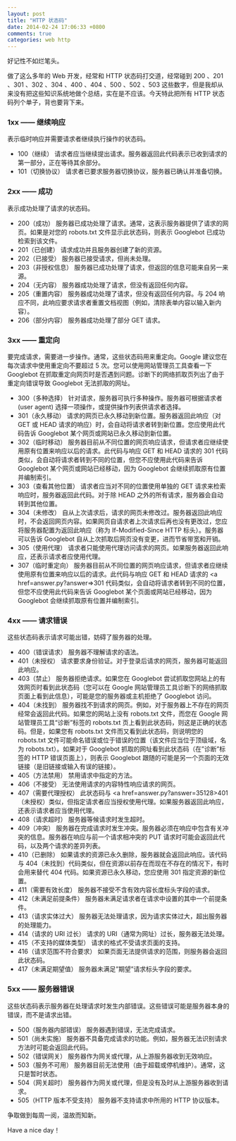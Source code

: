 ```yaml
---
layout: post
title: "HTTP 状态码"
date: 2014-02-24 17:06:33 +0800
comments: true
categories: web http
---
```

好记性不如烂笔头。

做了这么多年的 Web 开发，经常和 HTTP 状态码打交道，经常碰到 200 、201 、301 、302 、304 、400 、404 、500 、502 、503 这些数字，但是我却从来没有把这些知识系统地做个总结，实在是不应该。今天特此把所有 HTTP 状态码列个单子，背也要背下来。

<!-- more -->

### 1xx —— 继续响应

表示临时响应并需要请求者继续执行操作的状态码。

* 100（继续） 请求者应当继续提出请求。服务器返回此代码表示已收到请求的第一部分，正在等待其余部分。
* 101（切换协议） 请求者已要求服务器切换协议，服务器已确认并准备切换。

### 2xx —— 成功

表示成功处理了请求的状态码。

* 200（成功） 服务器已成功处理了请求。通常，这表示服务器提供了请求的网页。如果是对您的 robots.txt 文件显示此状态码，则表示 Googlebot 已成功检索到该文件。
* 201（已创建） 请求成功并且服务器创建了新的资源。
* 202（已接受） 服务器已接受请求，但尚未处理。
* 203（非授权信息） 服务器已成功处理了请求，但返回的信息可能来自另一来源。
* 204（无内容） 服务器成功处理了请求，但没有返回任何内容。
* 205（重置内容） 服务器成功处理了请求，但没有返回任何内容。与 204 响应不同，此响应要求请求者重置文档视图（例如，清除表单内容以输入新内容）。
* 206（部分内容） 服务器成功处理了部分 GET 请求。

### 3xx —— 重定向 

要完成请求，需要进一步操作。通常，这些状态码用来重定向。Google 建议您在每次请求中使用重定向不要超过 5 次。您可以使用网站管理员工具查看一下 Googlebot 在抓取重定向网页时是否遇到问题。诊断下的网络抓取页列出了由于重定向错误导致 Googlebot 无法抓取的网址。

* 300（多种选择） 针对请求，服务器可执行多种操作。服务器可根据请求者 (user agent) 选择一项操作，或提供操作列表供请求者选择。
* 301（永久移动） 请求的网页已永久移动到新位置。服务器返回此响应（对 GET 或 HEAD 请求的响应）时，会自动将请求者转到新位置。您应使用此代码告诉 Googlebot 某个网页或网站已永久移动到新位置。
* 302（临时移动） 服务器目前从不同位置的网页响应请求，但请求者应继续使用原有位置来响应以后的请求。此代码与响应 GET 和 HEAD 请求的 301 代码类似，会自动将请求者转到不同的位置，但您不应使用此代码来告诉 Googlebot 某个网页或网站已经移动，因为 Googlebot 会继续抓取原有位置并编制索引。
* 303（查看其他位置） 请求者应当对不同的位置使用单独的 GET 请求来检索响应时，服务器返回此代码。对于除 HEAD 之外的所有请求，服务器会自动转到其他位置。
* 304（未修改） 自从上次请求后，请求的网页未修改过。服务器返回此响应时，不会返回网页内容。如果网页自请求者上次请求后再也没有更改过，您应将服务器配置为返回此响应（称为 If-Modified-Since HTTP 标头）。服务器可以告诉 Googlebot 自从上次抓取后网页没有变更，进而节省带宽和开销。
* 305（使用代理） 请求者只能使用代理访问请求的网页。如果服务器返回此响应，还表示请求者应使用代理。
* 307（临时重定向） 服务器目前从不同位置的网页响应请求，但请求者应继续使用原有位置来响应以后的请求。此代码与响应 GET 和 HEAD 请求的 <a href=answer.py?answer=>301</a> 代码类似，会自动将请求者转到不同的位置，但您不应使用此代码来告诉 Googlebot 某个页面或网站已经移动，因为 Googlebot 会继续抓取原有位置并编制索引。

### 4xx —— 请求错误 

这些状态码表示请求可能出错，妨碍了服务器的处理。

* 400（错误请求） 服务器不理解请求的语法。
* 401（未授权） 请求要求身份验证。对于登录后请求的网页，服务器可能返回此响应。
* 403（禁止） 服务器拒绝请求。如果您在 Googlebot 尝试抓取您网站上的有效网页时看到此状态码（您可以在 Google 网站管理员工具诊断下的网络抓取页面上看到此信息），可能是您的服务器或主机拒绝了 Googlebot 访问。
* 404（未找到） 服务器找不到请求的网页。例如，对于服务器上不存在的网页经常会返回此代码。如果您的网站上没有 robots.txt 文件，而您在 Google 网站管理员工具“诊断”标签的 robots.txt 页上看到此状态码，则这是正确的状态码。但是，如果您有 robots.txt 文件而又看到此状态码，则说明您的 robots.txt 文件可能命名错误或位于错误的位置（该文件应当位于顶级域，名为 robots.txt）。如果对于 Googlebot 抓取的网址看到此状态码（在”诊断”标签的 HTTP 错误页面上），则表示 Googlebot 跟随的可能是另一个页面的无效链接（是旧链接或输入有误的链接）。
* 405（方法禁用） 禁用请求中指定的方法。
* 406（不接受） 无法使用请求的内容特性响应请求的网页。
* 407（需要代理授权） 此状态码与 <a href=answer.py?answer=35128>401（未授权）</a>类似，但指定请求者应当授权使用代理。如果服务器返回此响应，还表示请求者应当使用代理。
* 408（请求超时） 服务器等候请求时发生超时。
* 409（冲突） 服务器在完成请求时发生冲突。服务器必须在响应中包含有关冲突的信息。服务器在响应与前一个请求相冲突的 PUT 请求时可能会返回此代码，以及两个请求的差异列表。
* 410（已删除） 如果请求的资源已永久删除，服务器就会返回此响应。该代码与 404（未找到）代码类似，但在资源以前存在而现在不存在的情况下，有时会用来替代 404 代码。如果资源已永久移动，您应使用 301 指定资源的新位置。
* 411（需要有效长度） 服务器不接受不含有效内容长度标头字段的请求。
* 412（未满足前提条件） 服务器未满足请求者在请求中设置的其中一个前提条件。
* 413（请求实体过大） 服务器无法处理请求，因为请求实体过大，超出服务器的处理能力。
* 414（请求的 URI 过长） 请求的 URI（通常为网址）过长，服务器无法处理。
* 415（不支持的媒体类型） 请求的格式不受请求页面的支持。
* 416（请求范围不符合要求） 如果页面无法提供请求的范围，则服务器会返回此状态码。
* 417（未满足期望值） 服务器未满足”期望”请求标头字段的要求。

### 5xx —— 服务器错误

这些状态码表示服务器在处理请求时发生内部错误。这些错误可能是服务器本身的错误，而不是请求出错。

* 500（服务器内部错误） 服务器遇到错误，无法完成请求。
* 501（尚未实施） 服务器不具备完成请求的功能。例如，服务器无法识别请求方法时可能会返回此代码。
* 502（错误网关） 服务器作为网关或代理，从上游服务器收到无效响应。
* 503（服务不可用） 服务器目前无法使用（由于超载或停机维护）。通常，这只是暂时状态。
* 504（网关超时） 服务器作为网关或代理，但是没有及时从上游服务器收到请求。
* 505（HTTP 版本不受支持） 服务器不支持请求中所用的 HTTP 协议版本。

争取做到每周一阅，温故而知新。

Have a nice day！